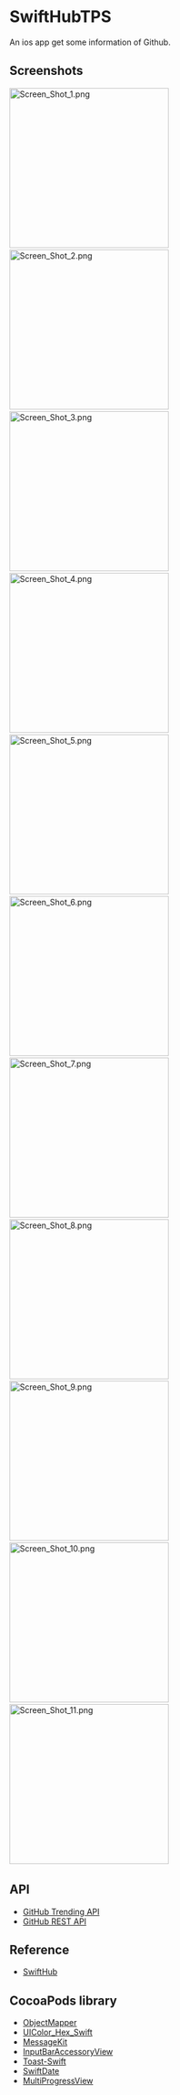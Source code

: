 # SwiftHubTPS
An ios app get some information of Github.

## Screenshots

<img alt="Screen_Shot_1.png" src="https://github.com/trungtinh961/SwiftHubTPS/blob/master/Screenshots/Screen%20Shot%201.png?raw=true" width="280">&nbsp;
<img alt="Screen_Shot_2.png" src="https://github.com/trungtinh961/SwiftHubTPS/blob/master/Screenshots/Screen%20Shot%202.png?raw=true" width="280">&nbsp;
<img alt="Screen_Shot_3.png" src="https://github.com/trungtinh961/SwiftHubTPS/blob/master/Screenshots/Screen%20Shot%203.png?raw=true" width="280">&nbsp;
<img alt="Screen_Shot_4.png" src="https://github.com/trungtinh961/SwiftHubTPS/blob/master/Screenshots/Screen%20Shot%204.png?raw=true" width="280">&nbsp;
<img alt="Screen_Shot_5.png" src="https://github.com/trungtinh961/SwiftHubTPS/blob/master/Screenshots/Screen%20Shot%205.png?raw=true" width="280">&nbsp;
<img alt="Screen_Shot_6.png" src="https://github.com/trungtinh961/SwiftHubTPS/blob/master/Screenshots/Screen%20Shot%206.png?raw=true" width="280">&nbsp;
<img alt="Screen_Shot_7.png" src="https://github.com/trungtinh961/SwiftHubTPS/blob/master/Screenshots/Screen%20Shot%207.png?raw=true" width="280">&nbsp;
<img alt="Screen_Shot_8.png" src="https://github.com/trungtinh961/SwiftHubTPS/blob/master/Screenshots/Screen%20Shot%208.png?raw=true" width="280">&nbsp;
<img alt="Screen_Shot_9.png" src="https://github.com/trungtinh961/SwiftHubTPS/blob/master/Screenshots/Screen%20Shot%209.png?raw=true" width="280">&nbsp;
<img alt="Screen_Shot_10.png" src="https://github.com/trungtinh961/SwiftHubTPS/blob/master/Screenshots/Screen%20Shot%2010.png?raw=true" width="280">&nbsp;
<img alt="Screen_Shot_11.png" src="https://github.com/trungtinh961/SwiftHubTPS/blob/master/Screenshots/Screen%20Shot%2011.png?raw=true" width="280">&nbsp;

## API
- [GitHub Trending API](https://githubtrendingapi.docs.apiary.io/#)
- [GitHub REST API](https://docs.github.com/en/rest)

## Reference
- [SwiftHub](https://github.com/khoren93/SwiftHub)

## CocoaPods library
- [ObjectMapper](https://github.com/tristanhimmelman/ObjectMapper)
- [UIColor_Hex_Swift](https://github.com/yeahdongcn/UIColor-Hex-Swift)
- [MessageKit](https://github.com/MessageKit/MessageKit)
- [InputBarAccessoryView](https://github.com/nathantannar4/InputBarAccessoryView)
- [Toast-Swift](https://github.com/scalessec/Toast-Swift)
- [SwiftDate](https://github.com/malcommac/SwiftDate)
- [MultiProgressView](https://github.com/mac-gallagher/MultiProgressView)

